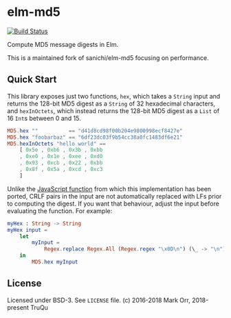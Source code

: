# elm-md5
[![Build Status](https://travis-ci.org/truqu/elm-md5.svg?branch=master)](https://travis-ci.org/truqu/elm-md5)

Compute MD5 message digests in Elm.

This is a maintained fork of sanichi/elm-md5 focusing on performance.

## Quick Start

This library exposes just two functions, `hex`, which takes a `String` input and returns the 128-bit MD5
digest as a `String` of 32 hexadecimal characters, and `hexInOctets`, which instead returns the 128-bit
MD5 digest as a `List` of 16 `Int`s between 0 and 15.

```elm
MD5.hex ""          == "d41d8cd98f00b204e9800998ecf8427e"
MD5.hex "foobarbaz" == "6df23dc03f9b54cc38a0fc1483df6e21"
MD5.hexInOctets "hello world" ==
    [ 0x5e , 0xb6 , 0x3b , 0xbb
    , 0xe0 , 0x1e , 0xee , 0xd0
    , 0x93 , 0xcb , 0x22 , 0xbb
    , 0x8f , 0x5a , 0xcd , 0xc3
    ]
```

Unlike the [JavaScript function](https://css-tricks.com/snippets/javascript/javascript-md5/) from which this
implementation has been ported, CRLF pairs in the input are not automatically replaced with LFs prior to computing
the digest. If you want that behaviour, adjust the input before evaluating the function. For example:

```elm
myHex : String -> String
myHex input =
    let
        myInput =
            Regex.replace Regex.All (Regex.regex "\x0D\n") (\_ -> "\n") input
    in
        MD5.hex myInput
```

## License

Licensed under BSD-3. See `LICENSE` file. (c) 2016-2018 Mark Orr, 2018-present TruQu
